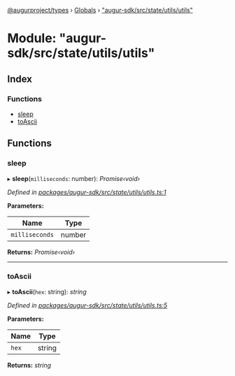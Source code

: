 [@augurproject/types](../README.md) › [Globals](../globals.md) › ["augur-sdk/src/state/utils/utils"](_augur_sdk_src_state_utils_utils_.md)

# Module: "augur-sdk/src/state/utils/utils"

## Index

### Functions

* [sleep](_augur_sdk_src_state_utils_utils_.md#sleep)
* [toAscii](_augur_sdk_src_state_utils_utils_.md#toascii)

## Functions

###  sleep

▸ **sleep**(`milliseconds`: number): *Promise‹void›*

*Defined in [packages/augur-sdk/src/state/utils/utils.ts:1](https://github.com/AugurProject/augur/blob/88b6e76efb/packages/augur-sdk/src/state/utils/utils.ts#L1)*

**Parameters:**

Name | Type |
------ | ------ |
`milliseconds` | number |

**Returns:** *Promise‹void›*

___

###  toAscii

▸ **toAscii**(`hex`: string): *string*

*Defined in [packages/augur-sdk/src/state/utils/utils.ts:5](https://github.com/AugurProject/augur/blob/88b6e76efb/packages/augur-sdk/src/state/utils/utils.ts#L5)*

**Parameters:**

Name | Type |
------ | ------ |
`hex` | string |

**Returns:** *string*
